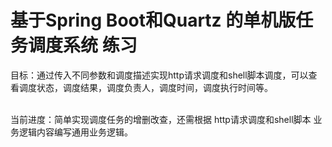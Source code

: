 # 基于Spring Boot和Quartz 的单机版任务调度系统 练习

目标：通过传入不同参数和调度描述实现http请求调度和shell脚本调度，可以查看调度状态，调度结果，调度负责人，调度时间，调度执行时间等。<br/><br/>

当前进度：简单实现调度任务的增删改查，还需根据 http请求调度和shell脚本 业务逻辑内容编写通用业务逻辑。
